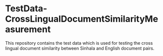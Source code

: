# TestData-CrossLingualDocumentSimilarityMeasurement
This repository contains the test data which is used for testing the cross lingual document similarity between Sinhala and English document pairs.
